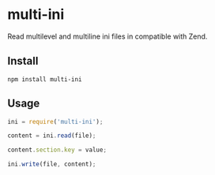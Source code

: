 multi-ini
=========

Read multilevel and multiline ini files in compatible with Zend.

## Install

```shell
npm install multi-ini
```

## Usage

```js
ini = require('multi-ini');

content = ini.read(file);

content.section.key = value;

ini.write(file, content);

```
